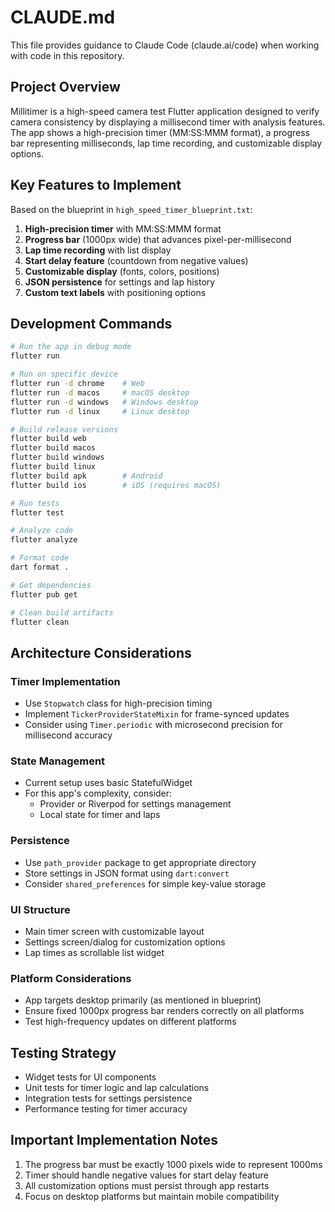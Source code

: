 # CLAUDE.md

This file provides guidance to Claude Code (claude.ai/code) when working with code in this repository.

## Project Overview

Millitimer is a high-speed camera test Flutter application designed to verify camera consistency by displaying a millisecond timer with analysis features. The app shows a high-precision timer (MM:SS:MMM format), a progress bar representing milliseconds, lap time recording, and customizable display options.

## Key Features to Implement

Based on the blueprint in `high_speed_timer_blueprint.txt`:

1. **High-precision timer** with MM:SS:MMM format
2. **Progress bar** (1000px wide) that advances pixel-per-millisecond
3. **Lap time recording** with list display
4. **Start delay feature** (countdown from negative values)
5. **Customizable display** (fonts, colors, positions)
6. **JSON persistence** for settings and lap history
7. **Custom text labels** with positioning options

## Development Commands

```bash
# Run the app in debug mode
flutter run

# Run on specific device
flutter run -d chrome    # Web
flutter run -d macos     # macOS desktop
flutter run -d windows   # Windows desktop
flutter run -d linux     # Linux desktop

# Build release versions
flutter build web
flutter build macos
flutter build windows
flutter build linux
flutter build apk        # Android
flutter build ios        # iOS (requires macOS)

# Run tests
flutter test

# Analyze code
flutter analyze

# Format code
dart format .

# Get dependencies
flutter pub get

# Clean build artifacts
flutter clean
```

## Architecture Considerations

### Timer Implementation
- Use `Stopwatch` class for high-precision timing
- Implement `TickerProviderStateMixin` for frame-synced updates
- Consider using `Timer.periodic` with microsecond precision for millisecond accuracy

### State Management
- Current setup uses basic StatefulWidget
- For this app's complexity, consider:
  - Provider or Riverpod for settings management
  - Local state for timer and laps

### Persistence
- Use `path_provider` package to get appropriate directory
- Store settings in JSON format using `dart:convert`
- Consider `shared_preferences` for simple key-value storage

### UI Structure
- Main timer screen with customizable layout
- Settings screen/dialog for customization options
- Lap times as scrollable list widget

### Platform Considerations
- App targets desktop primarily (as mentioned in blueprint)
- Ensure fixed 1000px progress bar renders correctly on all platforms
- Test high-frequency updates on different platforms

## Testing Strategy

- Widget tests for UI components
- Unit tests for timer logic and lap calculations
- Integration tests for settings persistence
- Performance testing for timer accuracy

## Important Implementation Notes

1. The progress bar must be exactly 1000 pixels wide to represent 1000ms
2. Timer should handle negative values for start delay feature
3. All customization options must persist through app restarts
4. Focus on desktop platforms but maintain mobile compatibility